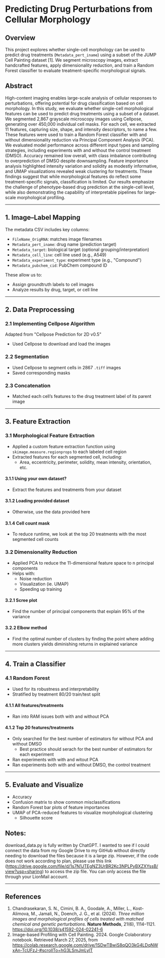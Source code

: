 # Predicting Drug Perturbations from Cellular Morphology

## Overview
This project explores whether single-cell morphology can be used to predict drug treatments (`Metadata_pert_iname`) using a subset of the JUMP Cell Painting dataset [1]. We segment microscopy images, extract handcrafted features, apply dimensionality reduction, and train a Random Forest classifier to evaluate treatment-specific morphological signals.

## Abstract
High-content imaging enables large-scale analysis of cellular responses to perturbations, offering potential
for drug classification based on cell morphology. In this study, we evaluate whether single-cell morphological
features can be used to predict drug treatments using a subset of a dataset. We segmented 2,867 grayscale
microscopy images using Cellpose, generating over 450,000 individual cell masks. For each cell, we extracted 11
features, capturing size, shape, and intensity descriptors, to name a few. These features were used to train a
Random Forest classifier with and without dimensionality reduction via Principal Component Analysis (PCA).
We evaluated model performance across different input types and sampling strategies, including experiments with
and without the control treatment (DMSO). Accuracy remained low overall, with class imbalance contributing
to overprediction of DMSO despite downsampling. Feature importance analysis highlighted intensity variation
and solidity as modestly informative, and UMAP visualizations revealed weak clustering for treatments. These
findings suggest that while morphological features do reflect some treatment-specific signals, classification is
limited. Our results emphasize the challenge of phenotype-based drug prediction at the single-cell level, while
also demonstrating the capability of interpretable pipelines for large-scale morphological profiling.


---

## 1. Image–Label Mapping

The metadata CSV includes key columns:
- `FileName_OrigRNA`: matches image filenames
- `Metadata_pert_iname`: drug name (prediction target)
- `Metadata_target`: biological target (optional grouping/interpretation)
- `Metadata_cell_line`: cell line used (e.g., A549)
- `Metadata_experiment_type`: experiment type (e.g., "Compound")
- `Metadata_pubchem_cid`: PubChem compound ID

These allow us to:
- Assign groundtruth labels to cell images
- Analyze results by drug, target, or cell line

---

## 2. Data Preprocessing

### 2.1 Implementing Cellpose Algorithm
Adapted from "Cellpose Prediction for 2D v0.5"
- Used Cellpose to download and load the images
  
### 2.2 Segmentation
- Used Cellpose to segment cells in 2867 `.tiff` images
- Saved corresponding masks

### 2.3 Concatenation
- Matched each cell’s features to the drug treatment label of its parent image

---

## 3. Feature Extraction

### 3.1 Morphological Feature Extraction
- Applied a custom feature extraction function using `skimage.measure.regionprops` to each labeled cell region
- Extracted features for each segmented cell, including:
  - Area, eccentricity, perimeter, solidity, mean intensity, orientation, etc.
#### 3.1.1 Using your own dataset?
- Extract the features and treatments from your dataset
#### 3.1.2 Loading provided dataset
- Otherwise, use the data provided here
#### 3.1.4 Cell count mask
- To reduce runtime, we look at the top 20 treatments with the most segmented cell counts

### 3.2 Dimensionality Reduction
- Applied PCA to reduce the 11-dimensional feature space to n principal components
- Helps with:
  - Noise reduction
  - Visualization (ie. UMAP)
  - Speeding up training
#### 3.2.1 Scree plot
- Find the number of principal components that explain 95% of the variance
#### 3.2.2 Elbow method
- Find the optimal number of clusters by finding the point where adding more clusters yields diminishing returns in explained variance
---

## 4. Train a Classifier

### 4.1 Random Forest
- Used for its robustness and interpretability
- Stratified by treatment 80/20 train/test split

#### 4.1.1 All features/treatments
- Ran into RAM issues both with and without PCA

#### 4.1.2 Top 20 features/treatments
- Only searched for the best number of estimators for without PCA and without DMSO
  - Best practice should serach for the best number of estimators for each experiment
- Ran experiments with with and witout PCA
- Ran experiments both with and without DMSO, the control treatment
---

## 5. Evaluate and Visualize
- Accuracy
- Confusion matrix to show common misclassifications
- Random Forest bar plots of feature importances 
- UMAP of PCA-reduced features to visualize morphological clustering
  - Silhouette score

## Notes:
download_data.py is fully written by ChatGPT. I wanted to see if I could connect the data from my Google Drive to my GitHub without directly needing to download the files because it is a large zip. However, if the code does not work according to plan, please use this link (https://drive.google.com/file/d/1s7N1JTEgNZ3UrBR2Kc3NPLPyBXZXYssB/view?usp=sharing) to access the zip file. You can only access the file through your LionMail account.

---
## References
1. Chandrasekaran, S. N., Cimini, B. A., Goodale, A., Miller, L., Kost-Alimova, M., Jamali, N., Doench, J. G., et al. (2024). *Three million images and morphological profiles of cells treated with matched chemical and genetic perturbations*. **Nature Methods**, 21(6), 1114–1121. https://doi.org/10.1038/s41592-024-02241-6
2. Image-based Profiling with Cell Painting. 2024. Google Colaboratory notebook. Retrieved March 27, 2025, from https://colab.research.google.com/drive/1SDwTBwiS8qQO3kG4LDqNWxAn-TcUFzJ-#scrollTo=hG3LSmJmLylT
